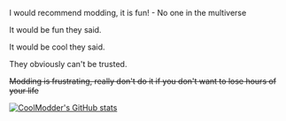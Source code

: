 I would recommend modding, it is fun! - No one in the multiverse

It would be fun they said.

It would be cool they said.

They obviously can't be trusted.

~~Modding is frustrating, really don't do it if you don't want to lose hours of your life~~


[![CoolModder's GitHub stats](https://github-readme-stats.vercel.app/api?username=CoolModder&theme=tokyonight&show_icons=true&include_all_commits=true&bg_color=0,0000b3,000000)](https://github.com/anuraghazra/github-readme-stats)
